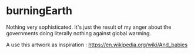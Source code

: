 # burningEarth

Nothing very sophisticated.
It's just the result of my anger about the governments doing literally nothing against global warming.

A use this artwork as inspiration : https://en.wikipedia.org/wiki/And_babies
